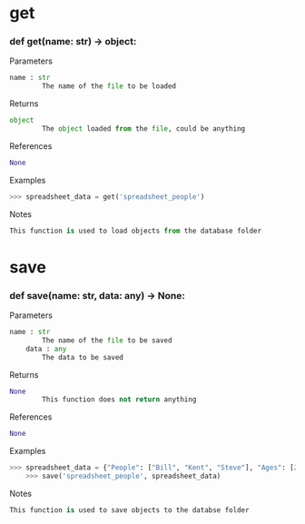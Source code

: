 # get #

### def get(name: str) -> object: ###

Parameters

```python
name : str
        The name of the file to be loaded
```

Returns

```python
object
        The object loaded from the file, could be anything
```

References

```python
None
```

Examples

```python
>>> spreadsheet_data = get('spreadsheet_people')
```

Notes

```python
This function is used to load objects from the database folder
```

# save #

### def save(name: str, data: any) -> None: ###

Parameters

```python
name : str
        The name of the file to be saved
    data : any
        The data to be saved
```

Returns

```python
None
        This function does not return anything
```

References

```python
None
```

Examples

```python
>>> spreadsheet_data = {"People": ["Bill", "Kent", "Steve"], "Ages": [20, 30, 40]}
    >>> save('spreadsheet_people', spreadsheet_data)
```

Notes

```python
This function is used to save objects to the databse folder
```


